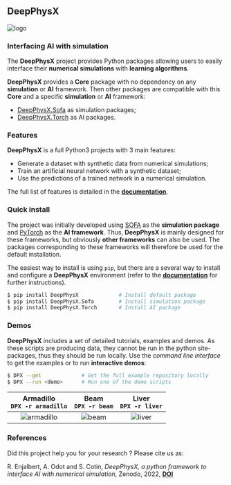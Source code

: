 ## DeepPhysX

![logo](docs/source/_static/image/logo.png)

### Interfacing AI with simulation

The **DeepPhysX** project provides Python packages allowing users to easily interface their **numerical simulations**
with **learning algorithms**.

**DeepPhysX** provides a **Core** package with no dependency on any **simulation** or **AI** framework.
Then other packages are compatible with this **Core** and a specific **simulation** or **AI** framework:
* [DeepPhysX.Sofa](https://github.com/mimesis-inria/DeepPhysX_Sofa) as simulation packages;
* [DeepPhysX.Torch](https://github.com/mimesis-inria/DeepPhysX_Torch) as AI packages.


### Features

**DeepPhysX** is a full Python3 projects with 3 main features:
* Generate a dataset with synthetic data from numerical simulations;
* Train an artificial neural network with a synthetic dataset;
* Use the predictions of a trained network in a numerical simulation.

The full list of features is detailed in the [**documentation**](https://mimesis-inria.github.io/DeepPhysX/).


### Quick install

The project was initially developed using [SOFA](https://www.sofa-framework.org/) as the **simulation package** and
[PyTorch](https://pytorch.org/) as the **AI framework**. 
Thus, **DeepPhysX** is mainly designed for these frameworks, but obviously **other frameworks** can also be used.
The packages corresponding to these frameworks will therefore be used for the default installation.

The easiest way to install is using `pip`, but there are a several way to install and configure a **DeepPhysX**
environment (refer to the [**documentation**](https://mimesis-inria.github.io/DeepPhysX/) 
for further instructions).

``` bash
$ pip install DeepPhysX             # Install default package
$ pip install DeepPhysX.Sofa        # Install simulation package
$ pip install DeepPhysX.Torch       # Install AI package
```


### Demos

**DeepPhysX** includes a set of detailed tutorials, examples and demos.
As these scripts are producing data, they cannot be run in the python site-packages, thus they should be run locally.
Use the *command line interface* to get the examples or to run **interactive demos**:

``` bash
$ DPX --get             # Get the full example repository locally
$ DPX --run <demo>      # Run one of the demo scripts
```

|          **Armadillo**<br>`DPX -r armadillo`          |          **Beam**<br>`DPX -r beam`          |          **Liver**<br>`DPX -r liver`          |
|:-----------------------------------------------------:|:-------------------------------------------:|:---------------------------------------------:|
| ![armadillo](docs/source/_static/image/armadillo.png) | ![beam](docs/source/_static/image/beam.png) | ![liver](docs/source/_static/image/liver.png) |


### References

Did this project help you for your research ? Please cite us as:

R. Enjalbert, A. Odot and S. Cotin, *DeepPhysX, a python framework to interface AI with numerical simulation*, 
Zenodo, 2022, [**DOI**](https://doi.org/10.5281/zenodo.7389505)
